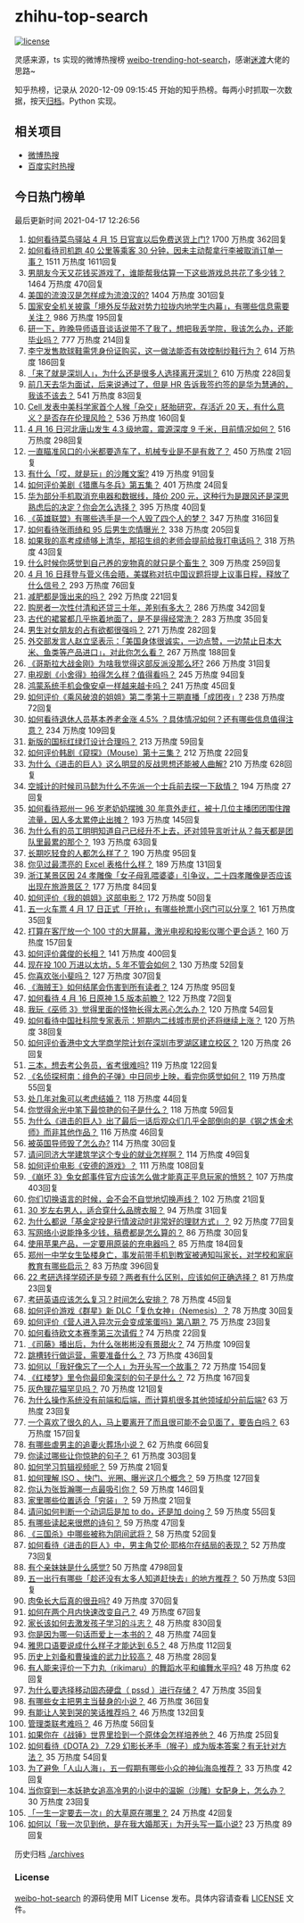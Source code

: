 # zhihu-top-search

[![license](https://img.shields.io/github/license/Arrackisarookie/zhihu-top-search)](https://github.com/Arrackisarookie/zhihu-top-search/blob/master/LICENSE)

灵感来源，ts 实现的微博热搜榜 [weibo-trending-hot-search](https://github.com/justjavac/weibo-trending-hot-search)，感谢[迷渡](https://github.com/justjavac)大佬的思路~

知乎热榜，记录从 2020-12-09 09:15:45 开始的知乎热榜。每两小时抓取一次数据，按天[归档](./archives)。Python 实现。

## 相关项目
+ [微博热搜](https://github.com/Arrackisarookie/weibo-hot-search)
+ [百度实时热搜](https://github.com/Arrackisarookie/baidu-hot-search)

## 今日热门榜单

<!-- Rank Begin -->

最后更新时间 2021-04-17 12:26:56

1. [如何看待菜鸟驿站 4 月 15 日官宣以后免费送货上门?](https://www.zhihu.com/question/454716623) 1700 万热度 362回复
1. [如何看待司机跑 40 公里等乘客 30 分钟，因未主动帮拿行李被取消订单一事？](https://www.zhihu.com/question/454773564) 1511 万热度 1611回复
1. [男朋友今天又花钱买游戏了，谁能帮我估算一下这些游戏总共花了多少钱？](https://www.zhihu.com/question/453441147) 1464 万热度 470回复
1. [美国的流浪汉是怎样成为流浪汉的?](https://www.zhihu.com/question/27969524) 1404 万热度 301回复
1. [国家安全机关披露「境外反华敌对势力拉拢内地学生内幕」，有哪些信息需要关注？](https://www.zhihu.com/question/454743871) 986 万热度 195回复
1. [研一下，昨晚导师语音谈话说带不了我了，想把我丢学院，我该怎么办，还能毕业吗？](https://www.zhihu.com/question/454103100) 777 万热度 214回复
1. [李宁发售款球鞋需凭身份证购买，这一做法能否有效控制炒鞋行为？](https://www.zhihu.com/question/454935584) 614 万热度 186回复
1. [「来了就是深圳人」，为什么还是很多人选择离开深圳？](https://www.zhihu.com/question/314137518) 610 万热度 228回复
1. [前几天去华为面试，后来说通过了，但是 HR 告诉我签约签的是华为慧通的，我该不该去？](https://www.zhihu.com/question/310409624) 541 万热度 83回复
1. [Cell 发表中美科学家首个人猴「杂交」胚胎研究，存活近 20 天，有什么意义？是否存在伦理风险？](https://www.zhihu.com/question/454895982) 536 万热度 160回复
1. [4 月 16 日河北唐山发生 4.3 级地震，震源深度 9 千米，目前情况如何？](https://www.zhihu.com/question/454953034) 516 万热度 298回复
1. [一直瞄准风口的小米都要造车了，机械专业是不是有救了？](https://www.zhihu.com/question/454086545) 450 万热度 21回复
1. [有什么「哎，就是玩」的沙雕文案?](https://www.zhihu.com/question/454663451) 419 万热度 91回复
1. [如何评价美剧《猎鹰与冬兵》第五集？](https://www.zhihu.com/question/454897434) 401 万热度 24回复
1. [华为部分手机取消充电器和数据线，降价 200 元，这种行为是跟风还是深思熟虑后的决定？你会怎么选择？](https://www.zhihu.com/question/454898008) 395 万热度 40回复
1. [《英雄联盟》有哪些选手是一个人毁了四个人的梦？](https://www.zhihu.com/question/440422370) 347 万热度 316回复
1. [如何看待张雨绮和 95 后男生恋情曝光？](https://www.zhihu.com/question/454472919) 338 万热度 205回复
1. [如果我的高考成绩够上清华，那招生组的老师会提前给我打电话吗？](https://www.zhihu.com/question/454386015) 318 万热度 43回复
1. [什么时候你感觉到自己养的宠物真的就只是个畜生？](https://www.zhihu.com/question/344278401) 309 万热度 259回复
1. [4 月 16 日拜登与菅义伟会晤，美媒称对抗中国议题将提上议事日程，释放了什么信号？](https://www.zhihu.com/question/454891026) 293 万热度 76回复
1. [减肥都是饿出来的吗？](https://www.zhihu.com/question/446278658) 292 万热度 221回复
1. [购房者一次性付清和还贷三十年，差别有多大？](https://www.zhihu.com/question/440197525) 286 万热度 342回复
1. [古代的裙裳都几乎拖着地面了，是不是得经常洗？](https://www.zhihu.com/question/454838091) 283 万热度 35回复
1. [男生对女朋友的占有欲都很强吗？](https://www.zhihu.com/question/332142062) 271 万热度 282回复
1. [外交部发言人赵立坚表示：「美国身体很诚实，一边点赞，一边禁止日本大米、鱼类等产品进口」，对此你怎么看？](https://www.zhihu.com/question/454785098) 267 万热度 188回复
1. [《哥斯拉大战金刚》为啥我觉得这部反派没那么坏?](https://www.zhihu.com/question/451593951) 266 万热度 31回复
1. [电视剧《小舍得》拍得怎么样？值得看吗？](https://www.zhihu.com/question/454098944) 245 万热度 94回复
1. [鸿蒙系统手机会像安卓一样越来越卡吗？](https://www.zhihu.com/question/451798988) 241 万热度 45回复
1. [如何评价《乘风破浪的姐姐》第二季第十三期直播「成团夜」?](https://www.zhihu.com/question/454896303) 238 万热度 72回复
1. [如何看待退休人员基本养老金涨 4.5% ？具体情况如何？还有哪些信息值得注意？](https://www.zhihu.com/question/454944228) 234 万热度 109回复
1. [新版的国标红绿灯设计合理吗？](https://www.zhihu.com/question/451449283) 213 万热度 59回复
1. [如何评价韩剧《窥探》（Mouse）第十三集？](https://www.zhihu.com/question/454835755) 212 万热度 22回复
1. [为什么《进击的巨人》这么明显的反战思想还能被人曲解?](https://www.zhihu.com/question/452841537) 210 万热度 628回复
1. [空城计的时候司马懿为什么不先派一个士兵前去探一下敌情？](https://www.zhihu.com/question/454792574) 194 万热度 27回复
1. [如何看待郑州一 96 岁老奶奶摆摊 30 年意外走红，被十几位主播团团围住蹭流量，因人多太累停止出摊？](https://www.zhihu.com/question/454181902) 193 万热度 145回复
1. [为什么有的员工明明知道自己已经升不上去，还对领导言听计从？每天都是团队里最累的那个？](https://www.zhihu.com/question/453267475) 193 万热度 63回复
1. [长期吃轻食的人都怎么样了？](https://www.zhihu.com/question/430782103) 190 万热度 95回复
1. [你见过最漂亮的 Excel 表格什么样？](https://www.zhihu.com/question/56375334) 189 万热度 131回复
1. [浙江某景区因 24 孝雕像「女子母乳喂婆婆」引争议，二十四孝雕像是否应该出现在旅游景区？](https://www.zhihu.com/question/454962670) 177 万热度 84回复
1. [如何评价《我的姐姐》这部电影？](https://www.zhihu.com/question/453290146) 172 万热度 50回复
1. [五一火车票 4 月 17 日正式「开抢」，有哪些抢票小窍门可以分享？](https://www.zhihu.com/question/454898864) 161 万热度 35回复
1. [打算在客厅放一个 100 寸的大屏幕，激光电视和投影仪哪个更合适？](https://www.zhihu.com/question/441824735) 160 万热度 157回复
1. [如何评价龚俊的长相？](https://www.zhihu.com/question/447893658) 141 万热度 400回复
1. [现在投 100 万进以太坊，5 年不管会如何？](https://www.zhihu.com/question/453472940) 130 万热度 52回复
1. [你喜欢张小斐吗？](https://www.zhihu.com/question/448773789) 127 万热度 307回复
1. [《海贼王》如何结尾会伤害到所有读者？](https://www.zhihu.com/question/453888306) 124 万热度 95回复
1. [如何看待 4 月 16 日原神 1.5 版本前瞻？](https://www.zhihu.com/question/454988506) 122 万热度 72回复
1. [我玩《巫师 3》觉得里面的怪物长得太恶心怎么办？](https://www.zhihu.com/question/442049994) 120 万热度 54回复
1. [如何看待中国社科院专家表示：短期内二线城市房价还将继续上涨？](https://www.zhihu.com/question/454931694) 120 万热度 38回复
1. [如何评价香港中文大学商学院计划在深圳市罗湖区建立校区？](https://www.zhihu.com/question/454873344) 120 万热度 26回复
1. [三本，想去考公务员，省考很难吗?](https://www.zhihu.com/question/332487091) 119 万热度 122回复
1. [《名侦探柯南：绯色的子弹》中日同步上映，看完你感觉如何？](https://www.zhihu.com/question/453906395) 119 万热度 55回复
1. [处几年对象可以考虑结婚？](https://www.zhihu.com/question/450899653) 118 万热度 44回复
1. [你觉得余光中笔下最惊艳的句子是什么？](https://www.zhihu.com/question/440817750) 118 万热度 59回复
1. [为什么《进击的巨人》出了最后一话后观众们几乎全部倒向的是《钢之炼金术师》而非其他作品？](https://www.zhihu.com/question/454161268) 116 万热度 46回复
1. [被英国导师毁了怎么办?](https://www.zhihu.com/question/452626511) 114 万热度 30回复
1. [请问同济大学建筑学这个专业的就业怎样啊？](https://www.zhihu.com/question/453393945) 114 万热度 49回复
1. [如何评价电影《安德的游戏》？](https://www.zhihu.com/question/21933008) 111 万热度 108回复
1. [《崩坏 3》兔女郎事件官方应该怎么做才能真正平息玩家的愤怒？](https://www.zhihu.com/question/452539291) 107 万热度 403回复
1. [你们切换语言的时候，会不会不自觉地切换声线？](https://www.zhihu.com/question/454640250) 102 万热度 21回复
1. [30 岁左右男人，适合穿什么品牌衣服？](https://www.zhihu.com/question/317625716) 94 万热度 31回复
1. [为什么都说「基金定投是行情波动时非常好的理财方式」？](https://www.zhihu.com/question/454937694) 92 万热度 77回复
1. [写网络小说能挣多少钱，稿费都是怎么算的？](https://www.zhihu.com/question/276683571) 86 万热度 30回复
1. [使用苹果产品，一定要用原装的充电器吗？](https://www.zhihu.com/question/308571486) 85 万热度 184回复
1. [郑州一中学女生坠楼身亡，事发前带手机到教室被通知叫家长，对学校和家庭教育有哪些启示？](https://www.zhihu.com/question/454720911) 83 万热度 396回复
1. [22 考研选择学硕还是专硕？两者有什么区别，应该如何正确选择？](https://www.zhihu.com/question/454367744) 81 万热度 23回复
1. [考研英语应该怎么复习？时间怎么安排？](https://www.zhihu.com/question/391177262) 78 万热度 45回复
1. [如何评价游戏《群星》新 DLC「复仇女神」（Nemesis）？](https://www.zhihu.com/question/442953057) 78 万热度 30回复
1. [如何评价《营人进入异次元会变成笨蛋吗》第八期？](https://www.zhihu.com/question/454768470) 75 万热度 23回复
1. [如何看待欧文本赛季第三次请假 ?](https://www.zhihu.com/question/454271284) 74 万热度 22回复
1. [《司藤》播出后，为什么张彬彬没有景甜火？](https://www.zhihu.com/question/453444369) 74 万热度 109回复
1. [跳槽转行做运营，需要准备什么？](https://www.zhihu.com/question/30738719) 73 万热度 436回复
1. [如何以「我好像忘了一个人」为开头写一个故事？](https://www.zhihu.com/question/434561207) 72 万热度 154回复
1. [《红楼梦》里令你最印象深刻的句子是什么？](https://www.zhihu.com/question/453352543) 72 万热度 167回复
1. [灰色狸花猫罕见吗？](https://www.zhihu.com/question/339386346) 70 万热度 121回复
1. [为什么操作系统没有前端和后端，而计算机很多其他领域却分前后端?](https://www.zhihu.com/question/454156721) 63 万热度 23回复
1. [一个喜欢了很久的人，马上要离开了而且很可能不会见面了，要告白吗？](https://www.zhihu.com/question/454460019) 63 万热度 157回复
1. [有哪些虐男主的追妻火葬场小说？](https://www.zhihu.com/question/357318816) 62 万热度 66回复
1. [你读过哪些让你惊艳的句子？](https://www.zhihu.com/question/452548176) 61 万热度 303回复
1. [如何学习剪辑视频呢？](https://www.zhihu.com/question/452762287) 59 万热度 21回复
1. [如何理解 ISO 、快门、光圈、曝光这几个概念？](https://www.zhihu.com/question/21427664) 59 万热度 127回复
1. [你认为张哲瀚哪一点最吸引你？](https://www.zhihu.com/question/287993438) 59 万热度 146回复
1. [家里哪些位置适合「穷装」？](https://www.zhihu.com/question/441324496) 59 万热度 21回复
1. [请问如何判断一个动词后是加 to do，还是加 doing？](https://www.zhihu.com/question/446090848) 59 万热度 55回复
1. [有哪些读起来很燃的诗句？](https://www.zhihu.com/question/452583924) 59 万热度 47回复
1. [《三国杀》中哪些被称为阴间武将？](https://www.zhihu.com/question/445199764) 58 万热度 52回复
1. [如何看待《进击的巨人》中，男主角艾伦·耶格尔在结局的表现？](https://www.zhihu.com/question/453710531) 52 万热度 73回复
1. [有个亲妹妹是什么感觉?](https://www.zhihu.com/question/293914303) 50 万热度 4798回复
1. [五一出行有哪些「趁还没有太多人知道赶快去」的地方推荐？](https://www.zhihu.com/question/453601844) 50 万热度 53回复
1. [肉兔长大后真的很丑吗?](https://www.zhihu.com/question/385649301) 49 万热度 370回复
1. [如何在两个月内快速改变自己？](https://www.zhihu.com/question/451986493) 49 万热度 67回复
1. [家长该如何去激发孩子学习的斗志？](https://www.zhihu.com/question/446431067) 48 万热度 830回复
1. [你是因为哪一句话而爱上一本书的？](https://www.zhihu.com/question/454812309) 48 万热度 74回复
1. [雅思口语要说成什么样子才能达到 6.5？](https://www.zhihu.com/question/27769662) 48 万热度 112回复
1. [历史上刘备和曹操谁的武力比较高？](https://www.zhihu.com/question/337944914) 48 万热度 28回复
1. [有人能来评价一下力丸（rikimaru）的舞蹈水平和编舞水平吗?](https://www.zhihu.com/question/448579023) 48 万热度 62回复
1. [为什么要选择移动固态硬盘（ pssd ）进行存储？](https://www.zhihu.com/question/454421003) 47 万热度 35回复
1. [有哪些女主把男主当替身的小说？](https://www.zhihu.com/question/383770385) 46 万热度 36回复
1. [有能让人笑到哭的笑话推荐吗？](https://www.zhihu.com/question/441762179) 46 万热度 132回复
1. [管理类联考难吗？](https://www.zhihu.com/question/452346438) 46 万热度 56回复
1. [如果你在《战锤》世界里捡到一个原体会怎样培养他？](https://www.zhihu.com/question/454339116) 46 万热度 25回复
1. [如何看待《DOTA 2》 7.29 幻影长矛手（猴子）成为版本答案？有无针对方法？](https://www.zhihu.com/question/454631596) 35 万热度 54回复
1. [为了避免「人山人海」，五一假期有哪些小众的神仙海岛推荐？](https://www.zhihu.com/question/454381063) 33 万热度 42回复
1. [当你穿到一本妖艳女追高冷男的小说中的温婉（沙雕）女配身上，怎么办？](https://www.zhihu.com/question/448630667) 30 万热度 23回复
1. [「一生一定要去一次」的大草原在哪里？](https://www.zhihu.com/question/453601784) 24 万热度 42回复
1. [如何以「我一次见到他，是在我大婚那天」为开头写一篇小说?](https://www.zhihu.com/question/442442334) 23 万热度 89回复
<!-- Rank End -->

历史归档 [./archives](./archives)

### License

[weibo-hot-search](https://github.com/Arrackisarookie/zhihu-top-search) 的源码使用 MIT License 发布。具体内容请查看 [LICENSE](./LICENSE) 文件。
